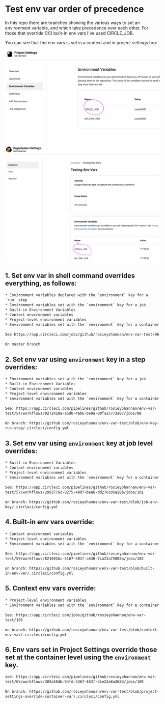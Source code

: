 # Test env var order of precedence

In this repo there are branches showing the various ways to set an environment variable, and which take precedence over each other. For those that override CCI built-in env vars I've used CIRCLE_JOB.

You can see that the env vars is set in a context and in project settings too:

![env var set in project settings](projectsettings.png)
![env var set in context](context.png)

## 1. Set env var in shell command overrides everything, as follows:

    * Environment variables declared with the `environment` key for a `run` step
    * Environment variables set with the `environment` key for a job
    * Built-in Environment Variables
    * Context environment variables 
    * Project-level environment variables
    * Environment variables set with the `environment` key for a container

    See https://app.circleci.com/jobs/github/rosieyohannan/env-var-test/96

    On master branch

## 2. Set env var using `environment` key in a step overrides:
   
    * Environment variables set with the `environment` key for a job
    * Built-in Environment Variables
    * Context environment variables 
    * Project-level environment variables
    * Environment variables set with the `environment` key for a container

    See: https://app.circleci.com/pipelines/github/rosieyohannan/env-var-test/54/workflows/0272418a-a5d0-4ab6-be9a-00fa2c772a07/jobs/98

    On branch: https://github.com/rosieyohannan/env-var-test/blob/env-key-run-step/.circleci/config.yml
    
## 3. Set env var using `environment` key at job level overrides:

    * Built-in Environment Variables
    * Context environment variables 
    * Project-level environment variables
    * Environment variables set with the `environment` key for a container

    See: https://app.circleci.com/pipelines/github/rosieyohannan/env-var-test/57/workflows/2993776c-0275-48d7-bea6-dd276c86a28b/jobs/101
    
    on branch: https://github.com/rosieyohannan/env-var-test/blob/job-env-key/.circleci/config.yml
    
## 4. Built-in env vars override:
   
    * Context environment variables 
    * Project-level environment variables
    * Environment variables set with the `environment` key for a container
 
    See: https://app.circleci.com/pipelines/github/rosieyohannan/env-var-test/59/workflows/821601bc-5167-401f-a636-7ca23a75888a/jobs/103
    
    on branch: https://github.com/rosieyohannan/env-var-test/blob/built-in-env-var/.circleci/config.yml
    
## 5. Context env vars override:
 
    * Project-level environment variables
    * Environment variables set with the `environment` key for a container
 
    See: https://app.circleci.com/jobs/github/rosieyohannan/env-var-test/105
    
    on branch: https://github.com/rosieyohannan/env-var-test/blob/context-env-var/.circleci/config.yml
    
## 6. Env vars set in Project Settings override those set at the container level using the `environment` key.
    
    see: https://app.circleci.com/pipelines/github/rosieyohannan/env-var-test/65/workflows/309a50db-94fd-4367-883f-e1e22e8a2683/jobs/109
    
    On branch: https://github.com/rosieyohannan/env-var-test/blob/project-settings-override-container-var/.circleci/config.yml
